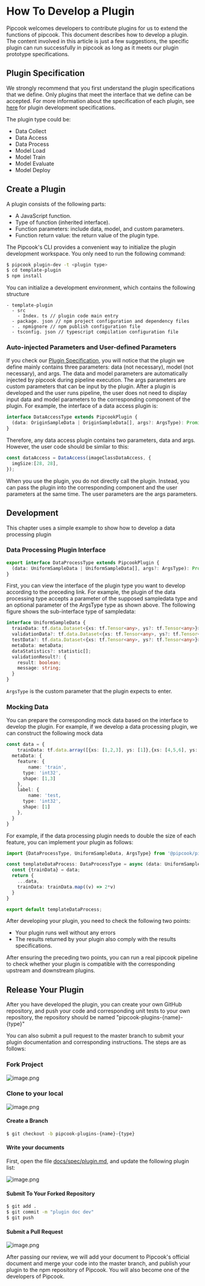 # How To Develop a Plugin

Pipcook welcomes developers to contribute plugins for us to extend the functions of pipcook. This document describes how to develop a plugin. The content involved in this article is just a few suggestions, the specific plugin can run successfully in pipcook as long as it meets our plugin prototype specifications.

## Plugin Specification

We strongly recommend that you first understand the plugin specifications that we define. Only plugins that meet the interface that we define can be accepted. For more information about the specification of each plugin, see [here](../devel/developer-guide.md) for plugin development specifications.

The plugin type could be:

- Data Collect
- Data Access
- Data Process
- Model Load
- Model Train
- Model Evaluate
- Model Deploy

## Create a Plugin

A plugin consists of the following parts:

- A JavaScript function.
- Type of function (inherited interface).
- Function parameters: include data, model, and custom parameters.
- Function return value: the return value of the plugin type.

The Pipcook's CLI provides a convenient way to initialize the plugin development workspace. You only need to run the following command:

```sh
$ pipcook plugin-dev -t <plugin type>
$ cd template-plugin
$ npm install
```

You can initialize a development environment, which contains the following structure

```
- template-plugin
  - src
    - Index. ts // plugin code main entry
  - package. json // npm project configuration and dependency files
  - . npmignore // npm publish configuration file
  - tsconfig. json // typescript compilation configuration file
```

### Auto-injected Parameters and User-defined Parameters

If you check our [Plugin Specification](../spec/plugin.md), you will notice that the plugin we define mainly contains three parameters: data (not necessary), model (not necessary), and args. The data and model parameters are automatically injected by pipcook during pipeline execution. The args parameters are custom parameters that can be input by the plugin. After a plugin is developed and the user runs pipeline, the user does not need to display input data and model parameters to the corresponding component of the plugin. For example, the interface of a data access plugin is:

```ts
interface DataAccessType extends PipcookPlugin {
  (data: OriginSampleData | OriginSampleData[], args?: ArgsType): Promise<UniformSampleData>
}
```

Therefore, any data access plugin contains two parameters, data and args. However, the user code should be similar to this:

```ts
const dataAccess = DataAccess(imageClassDataAccess, {
  imgSize:[28, 28],
});
```

When you use the plugin, you do not directly call the plugin. Instead, you can pass the plugin into the corresponding component and the user parameters at the same time. The user parameters are the args parameters.

## Development

This chapter uses a simple example to show how to develop a data processing plugin

### Data Processing Plugin Interface

```ts
export interface DataProcessType extends PipcookPlugin {
  (data: UniformSampleData | UniformSampleData[], args?: ArgsType): Promise<UniformSampleData>
}
```

First, you can view the interface of the plugin type you want to develop according to the preceding link. For example, the plugin of the data processing type accepts a parameter of the supposed sampledata type and an optional parameter of the ArgsType type as shown above. The following figure shows the sub-interface type of sampledata:

```ts
interface UniformSampleData {
  trainData: tf.data.Dataset<{xs: tf.Tensor<any>, ys?: tf.Tensor<any>}>;
  validationData?: tf.data.Dataset<{xs: tf.Tensor<any>, ys?: tf.Tensor<any>}>;
  testData?: tf.data.Dataset<{xs: tf.Tensor<any>, ys?: tf.Tensor<any>}>;
  metaData: metaData;
  dataStatistics?: statistic[];
  validationResult?: {
    result: boolean;
    message: string;
  }
}
```

`ArgsType` is the custom parameter that the plugin expects to enter.

### Mocking Data

You can prepare the corresponding mock data based on the interface to develop the plugin. For example, if we develop a data processing plugin, we can construct the following mock data

```ts
const data = {
	trainData: tf.data.array([{xs: [1,2,3], ys: [1]},{xs: [4,5,6], ys: [2]}]),
  metaData: {
    feature: {
    	name: 'train',
      type: 'int32',
      shape: [1,3]
    },
    label: {
    	name: 'test,
      type: 'int32',
      shape: [1]
    },
  }
}
```

For example, if the data processing plugin needs to double the size of each feature, you can implement your plugin as follows:

```ts
import {DataProcessType, UniformSampleData, ArgsType} from '@pipcook/pipcook-core'

const templateDataProcess: DataProcessType = async (data: UniformSampleData, args?: ArgsType): Promise<UniformSampleData> => {
  const {trainData} = data;
  return {
  	...data,
    trainData: trainData.map((v) => 2*v)
  }
}

export default templateDataProcess;
```

After developing your plugin, you need to check the following two points:

- Your plugin runs well without any errors
- The results returned by your plugin also comply with the results specifications.

After ensuring the preceding two points, you can run a real pipcook pipeline to check whether your plugin is compatible with the corresponding upstream and downstream plugins.

## Release Your Plugin

After you have developed the plugin, you can create your own GitHub repository, and push your code and corresponding unit tests to your own repository, the repository should be named "pipcook-plugins-{name}-{type}"

You can also submit a pull request to the master branch to submit your plugin documentation and corresponding instructions. The steps are as follows:

### Fork Project

![image.png](https://img.alicdn.com/tfs/TB1aaMbuKL2gK0jSZFmXXc7iXXa-2006-358.png)

### Clone to your local

![image.png](https://img.alicdn.com/tfs/TB1CWz7uGL7gK0jSZFBXXXZZpXa-718-368.png)

#### Create a Branch

```sh
$ git checkout -b pipcook-plugins-{name}-{type}
```

#### Write your documents

First, open the file [docs/spec/plugin.md](/spec/plugin.md), and update the following plugin list:

![image.png](https://img.alicdn.com/tfs/TB14EscuG61gK0jSZFlXXXDKFXa-988-476.png)

#### Submit To Your Forked Repository

```sh
$ git add .
$ git commit -m "plugin doc dev"
$ git push
```

#### Submit a Pull Request

![image.png](https://img.alicdn.com/tfs/TB1IP69uKT2gK0jSZFvXXXnFXXa-1318-172.png)

After passing our review, we will add your document to Pipcook's official document and merge your code into the master branch, and publish your plugin to the npm repository of Pipcook. You will also become one of the developers of Pipcook.
